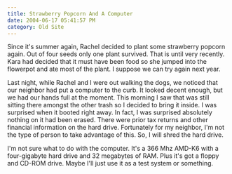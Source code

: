 ```yaml
---
title: Strawberry Popcorn And A Computer
date: 2004-06-17 05:41:57 PM
category: Old Site
---
```


Since it's summer again, Rachel decided to plant some strawberry popcorn again. Out of four seeds only one plant survived. That is until very recently. Kara had decided that it must have been food so she jumped into the flowerpot and ate most of the plant. I suppose we can try again next year.

Last night, while Rachel and I were out walking the dogs, we noticed that our neighbor had put a computer to the curb. It looked decent enough, but we had our hands full at the moment. This morning I saw that was still sitting there amongst the other trash so I decided to bring it inside. I was surprised when it booted right away. In fact, I was surprised absolutely nothing on it had been erased. There were prior tax returns and other financial information on the hard drive. Fortunately for my neighbor, I'm not the type of person to take advantage of this. So, I will shred the hard drive.

I'm not sure what to do with the computer. It's a 366 Mhz AMD-K6 with a four-gigabyte hard drive and 32 megabytes of RAM. Plus it's got a floppy and CD-ROM drive. Maybe I'll just use it as a test system or something.
